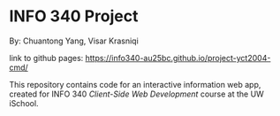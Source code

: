 # INFO 340 Project

By: Chuantong Yang, Visar Krasniqi

link to github pages: https://info340-au25bc.github.io/project-yct2004-cmd/

This repository contains code for an interactive information web app, created for INFO 340 _Client-Side Web Development_ course at the UW iSchool.
